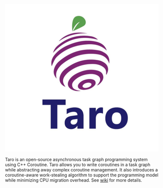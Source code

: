 <img src="./docs/taro_logo.png" />

Taro is an open-source asynchronous task graph programming system using C++ Coroutine. Taro allows you to write coroutines in a task graph while abstracting away complex coroutine management. It also introduces a coroutine-aware work-stealing algorithm to support the programming model while minimizing CPU migration overhead.
See [wiki](https://github.com/dian-lun-lin/taro/wiki) for more details.
